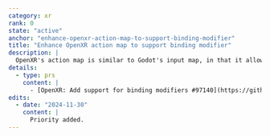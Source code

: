 ```yaml
---
category: xr
rank: 0
state: "active"
anchor: "enhance-openxr-action-map-to-support-binding-modifier"
title: "Enhance OpenXR action map to support binding modifier"
description: |
  OpenXR's action map is similar to Godot's input map, in that it allows mapping inputs to in-game actions. We'd like to enhance Godot's support of OpenXR action maps by allowing the developer to apply modifiers to the actions, such as setting thresholds, enabling haptics, or converting analog inputs (like thumbsticks and trackpads) to D-Pad-like actions.
details:
  - type: prs
    content: |
      - [OpenXR: Add support for binding modifiers #97140](https://github.com/godotengine/godot/pull/97140)
edits:
  - date: "2024-11-30"
    content: |
      Priority added.
---
```

